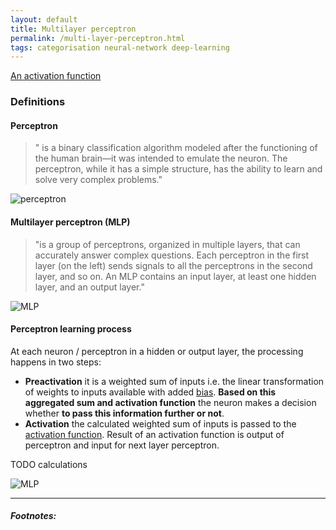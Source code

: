 ```yaml
---
layout: default
title: Multilayer perceptron
permalink: /multi-layer-perceptron.html
tags: categorisation neural-network deep-learning
---
```


[An activation function]({{site.url}}{{site.prod}}/activation-function.html)

### Definitions


#### Perceptron

> " is a binary classification algorithm modeled after the functioning of the human brain—it was intended to emulate 
> the neuron. The perceptron, while it has a simple structure, has the ability to learn and solve very complex problems."


![perceptron]({{site.url}}{{site.prod}}/assets/images/perceptron.png)

#### Multilayer perceptron (MLP)

> "is a group of perceptrons, organized in multiple layers, that can accurately answer complex questions. 
> Each perceptron in the first layer (on the left) sends signals to all the perceptrons in the second layer, and so on.
> An MLP contains an input layer, at least one hidden layer, and an output layer."

![MLP]({{site.url}}{{site.prod}}/assets/images/mlp.png)

#### Perceptron learning process

At each neuron / perceptron in a hidden or output layer, the processing happens in two steps:

- **Preactivation** it is a weighted sum of inputs i.e. the linear transformation of weights to inputs available with added [bias]({{site.url}}{{site.prod}}/bias.html). 
**Based on this aggregated sum and activation function** the neuron makes a decision whether **to pass this information further or not**.
- **Activation** the calculated weighted sum of inputs is passed to the [activation function]({{site.url}}{{site.prod}}/activation-function.html).
Result of an activation function is output of perceptron and input for next layer perceptron. 

TODO calculations


![MLP]({{site.url}}{{site.prod}}/assets/images/perceptron-learning-process.png)




<hr />

##### Footnotes:

[^1]: [towardsdatascience.com](https://towardsdatascience.com/forward-propagation-in-neural-networks-simplified-math-and-code-version-bbcfef6f9250)